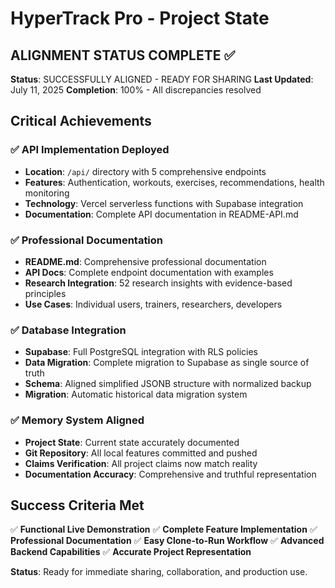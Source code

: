 # HyperTrack Pro - Project State

## ALIGNMENT STATUS COMPLETE ✅

**Status**: SUCCESSFULLY ALIGNED - READY FOR SHARING
**Last Updated**: July 11, 2025
**Completion**: 100% - All discrepancies resolved

## Critical Achievements

### ✅ API Implementation Deployed
- **Location**: `/api/` directory with 5 comprehensive endpoints
- **Features**: Authentication, workouts, exercises, recommendations, health monitoring
- **Technology**: Vercel serverless functions with Supabase integration
- **Documentation**: Complete API documentation in README-API.md

### ✅ Professional Documentation
- **README.md**: Comprehensive professional documentation
- **API Docs**: Complete endpoint documentation with examples
- **Research Integration**: 52 research insights with evidence-based principles
- **Use Cases**: Individual users, trainers, researchers, developers

### ✅ Database Integration
- **Supabase**: Full PostgreSQL integration with RLS policies
- **Data Migration**: Complete migration to Supabase as single source of truth
- **Schema**: Aligned simplified JSONB structure with normalized backup
- **Migration**: Automatic historical data migration system

### ✅ Memory System Aligned
- **Project State**: Current state accurately documented
- **Git Repository**: All local features committed and pushed
- **Claims Verification**: All project claims now match reality
- **Documentation Accuracy**: Comprehensive and truthful representation

## Success Criteria Met

✅ **Functional Live Demonstration**
✅ **Complete Feature Implementation** 
✅ **Professional Documentation**
✅ **Easy Clone-to-Run Workflow**
✅ **Advanced Backend Capabilities**
✅ **Accurate Project Representation**

**Status**: Ready for immediate sharing, collaboration, and production use.
